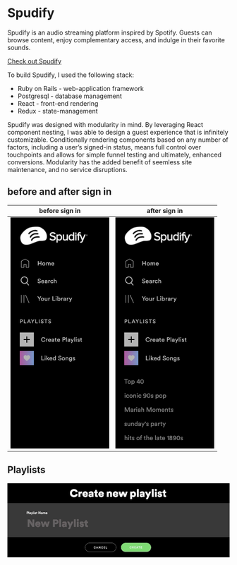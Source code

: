 # Spudify
Spudify is an audio streaming platform inspired by Spotify.  Guests can browse content,  enjoy complementary access, and indulge in their favorite sounds.


[Check out Spudify](https://spudify.herokuapp.com/#/us)

To build Spudify, I used the following stack:
  * Ruby on Rails - web-application framework
  * Postgresql - database management
  * React - front-end rendering
  * Redux - state-management

Spudify was designed with modularity in mind.  By leveraging React component nesting, I was able to design a guest experience that is infinitely customizable.  Conditionally rendering components based on any number of factors, including a user’s signed-in status, means full control over touchpoints and allows for simple funnel testing and ultimately, enhanced conversions. Modularity has the added benefit of seemless site maintenance, and no service disruptions.

## before and after sign in


| before sign in | after sign in |
| ------------- |:-------------:|
| ![](not_signed_in.png) | ![](signed_in.png)|



## Playlists
![alt text](playlist.gif)

